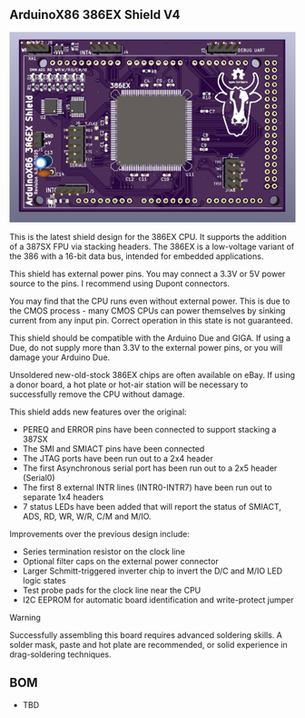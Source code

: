 ## ArduinoX86 386EX Shield V4

![386ex_v4_shield](./images/386ex_v4_render_01.png)

This is the latest shield design for the 386EX CPU. It supports the addition of a 387SX FPU via stacking headers.
The 386EX is a low-voltage variant of the 386 with a 16-bit data bus, intended for embedded applications.

This shield has external power pins. You may connect a 3.3V or 5V power source to the pins. I recommend using Dupont
connectors.

You may find that the CPU runs even without external power. This is due to the CMOS process - many CMOS CPUs can power
themselves by sinking current from any input pin. Correct operation in this state is not guaranteed.

This shield should be compatible with the Arduino Due and GIGA. If using a Due, do not supply more than 3.3V to the
external power pins, or you will damage your Arduino Due.

Unsoldered new-old-stock 386EX chips are often available on eBay. If using a donor board, a hot plate or hot-air
station will be necessary to successfully remove the CPU without damage.

This shield adds new features over the original:

- PEREQ and ERROR pins have been connected to support stacking a 387SX
- The SMI and SMIACT pins have been connected
- The JTAG ports have been run out to a 2x4 header
- The first Asynchronous serial port has been run out to a 2x5 header (Serial0)
- The first 8 external INTR lines (INTR0-INTR7) have been run out to separate 1x4 headers
- 7 status LEDs have been added that will report the status of SMIACT, ADS, RD, WR, W/R, C/M and M/IO.

Improvements over the previous design include:

- Series termination resistor on the clock line
- Optional filter caps on the external power connector
- Larger Schmitt-triggered inverter chip to invert the D/C and M/IO LED logic states
- Test probe pads for the clock line near the CPU
- I2C EEPROM for automatic board identification and write-protect jumper

> [!WARNING]  
> Successfully assembling this board requires advanced soldering skills. A solder mask, paste and hot plate are
> recommended, or solid experience in drag-soldering techniques.

## BOM

- TBD